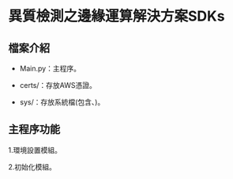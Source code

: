 # 異質檢測之邊緣運算解決方案SDKs

## 檔案介紹

*    Main.py：主程序。

*    certs/：存放AWS憑證。

*    sys/：存放系統檔(包含、)。

## 主程序功能

1.環境設置模組。

2.初始化模組。



